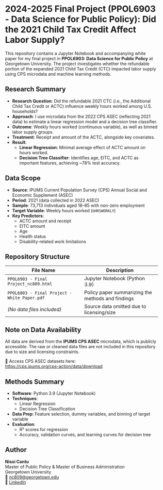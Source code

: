 # 2024-2025 Final Project (PPOL6903 - Data Science for Public Policy): Did the 2021 Child Tax Credit Affect Labor Supply?

This repository contains a Jupyter Notebook and accompanying white paper for my final project in **PPOL6903: Data Science for Public Policy** at Georgetown University. The project investigates whether the refundable portion of the expanded 2021 Child Tax Credit (CTC) impacted labor supply using CPS microdata and machine learning methods.

## Research Summary

- **Research Question**: Did the refundable 2021 CTC (i.e., the Additional Child Tax Credit or ACTC) influence weekly hours worked among U.S. households?
- **Approach**: I use microdata from the 2022 CPS ASEC (reflecting 2021 data) to estimate a linear regression model and a decision tree classifier.
- **Outcome**: Weekly hours worked (continuous variable), as well as binned labor supply groups.
- **Treatment**: Receipt and amount of the ACTC, alongside key covariates.
- **Result**:
  - **Linear Regression**: Minimal average effect of ACTC amount on hours worked.
  - **Decision Tree Classifier**: Identifies age, EITC, and ACTC as important features, achieving ~78% test accuracy.

## Data Scope

- **Source**: IPUMS Current Population Survey (CPS) Annual Social and Economic Supplement (ASEC)
- **Period**: 2021 (data collected in 2022 ASEC)
- **Sample**: 73,713 individuals aged 18–85 with non-zero employment
- **Target Variable**: Weekly hours worked (`UHRSWORKLY`)
- **Key Predictors**: 
  - ACTC amount and receipt
  - EITC amount
  - Age
  - Health status
  - Disability-related work limitations

## Repository Structure

| File Name                                  | Description                                   |
|--------------------------------------------|-----------------------------------------------|
| `PPOL6903 - Final Project_nc809.html`      | Jupyter Notebook (Python 3.9) |
| `PPOL6803 - Final Project - White Paper.pdf` | Policy paper summarizing the methods and findings |
| *(No data files included)*                 | Source data omitted due to licensing/size     |

## Note on Data Availability

All data are derived from the **IPUMS CPS ASEC** microdata, which is publicly accessible. The raw or cleaned data files are not included in this repository due to size and licensing constraints.

🔗 Access CPS ASEC datasets here:  
https://cps.ipums.org/cps-action/data/download

## Methods Summary

- **Software**: Python 3.9 (Jupyter Notebook)
- **Techniques**:
  - Linear Regression
  - Decision Tree Classification
- **Data Prep**: Feature selection, dummy variables, and binning of target variable
- **Evaluation**:
  - R² scores for regression
  - Accuracy, validation curves, and learning curves for decision tree

## Author

**Nissi Cantu**  
Master of Public Policy & Master of Business Administration  
Georgetown University  
📧 nc809@georgetown.edu  
🔗 [LinkedIn](https://www.linkedin.com/in/nissi-cantu/)

